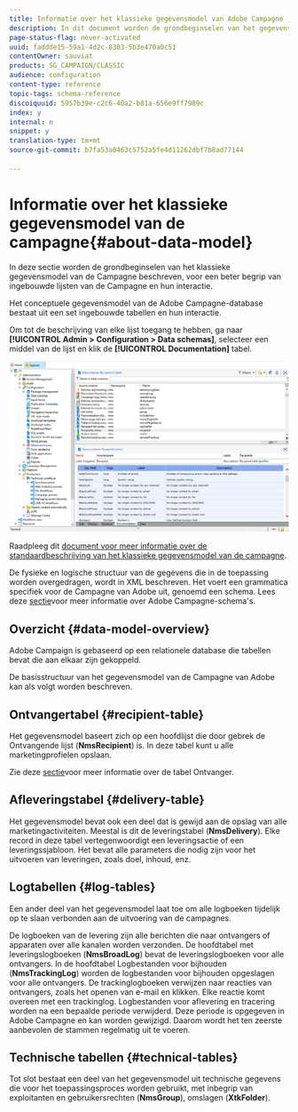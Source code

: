 ```yaml
---
title: Informatie over het klassieke gegevensmodel van Adobe Campagne
description: In dit document worden de grondbeginselen van het gegevensmodel van Adobe Campaign Classic beschreven.
page-status-flag: never-activated
uuid: faddde15-59a1-4d2c-8303-5b3e470a0c51
contentOwner: sauviat
products: SG_CAMPAIGN/CLASSIC
audience: configuration
content-type: reference
topic-tags: schema-reference
discoiquuid: 5957b39e-c2c6-40a2-b81a-656e9ff7989c
index: y
internal: n
snippet: y
translation-type: tm+mt
source-git-commit: b7fa53a0463c5752a5fe4d11262dbf7b8ad77144

---
```



# Informatie over het klassieke gegevensmodel van de campagne{#about-data-model}

In deze sectie worden de grondbeginselen van het klassieke gegevensmodel van de Campagne beschreven, voor een beter begrip van ingebouwde lijsten van de Campagne en hun interactie.

Het conceptuele gegevensmodel van de Adobe Campagne-database bestaat uit een set ingebouwde tabellen en hun interactie.

Om tot de beschrijving van elke lijst toegang te hebben, ga naar **[!UICONTROL Admin > Configuration > Data schemas]**, selecteer een middel van de lijst en klik de **[!UICONTROL Documentation]** tabel.

![](assets/data-model_documentation-tab.png)

Raadpleeg dit [document voor meer informatie over de standaardbeschrijving van het klassieke gegevensmodel van de campagne](https://final-docs.campaign.adobe.com/doc/AC/en/technicalResources/_Datamodel_Description_of_the_main_tables.html).

De fysieke en logische structuur van de gegevens die in de toepassing worden overgedragen, wordt in XML beschreven. Het voert een grammatica specifiek voor de Campagne van Adobe uit, genoemd een schema. Lees deze [sectie](../../configuration/using/about-schema-reference.md)voor meer informatie over Adobe Campagne-schema&#39;s.

## Overzicht {#data-model-overview}

Adobe Campaign is gebaseerd op een relationele database die tabellen bevat die aan elkaar zijn gekoppeld.

De basisstructuur van het gegevensmodel van de Campagne van Adobe kan als volgt worden beschreven.

## Ontvangertabel {#recipient-table}

Het gegevensmodel baseert zich op een hoofdlijst die door gebrek de Ontvangende lijst (**NmsRecipient**) is. In deze tabel kunt u alle marketingprofielen opslaan.

Zie deze [sectie](../../configuration/using/default-recipient-table.md)voor meer informatie over de tabel Ontvanger.

## Afleveringstabel {#delivery-table}

Het gegevensmodel bevat ook een deel dat is gewijd aan de opslag van alle marketingactiviteiten. Meestal is dit de leveringstabel (**NmsDelivery**). Elke record in deze tabel vertegenwoordigt een leveringsactie of een leveringssjabloon. Het bevat alle parameters die nodig zijn voor het uitvoeren van leveringen, zoals doel, inhoud, enz.

## Logtabellen {#log-tables}

Een ander deel van het gegevensmodel laat toe om alle logboeken tijdelijk op te slaan verbonden aan de uitvoering van de campagnes.

De logboeken van de levering zijn alle berichten die naar ontvangers of apparaten over alle kanalen worden verzonden. De hoofdtabel met leveringslogboeken (**NmsBroadLog**) bevat de leveringslogboeken voor alle ontvangers.
In de hoofdtabel Logbestanden voor bijhouden (**NmsTrackingLog**) worden de logbestanden voor bijhouden opgeslagen voor alle ontvangers. De trackinglogboeken verwijzen naar reacties van ontvangers, zoals het openen van e-mail en klikken. Elke reactie komt overeen met een trackinglog.
Logbestanden voor aflevering en tracering worden na een bepaalde periode verwijderd. Deze periode is opgegeven in Adobe Campagne en kan worden gewijzigd. Daarom wordt het ten zeerste aanbevolen de stammen regelmatig uit te voeren.

## Technische tabellen {#technical-tables}

Tot slot bestaat een deel van het gegevensmodel uit technische gegevens die voor het toepassingsproces worden gebruikt, met inbegrip van exploitanten en gebruikersrechten (**NmsGroup**), omslagen (**XtkFolder**).
